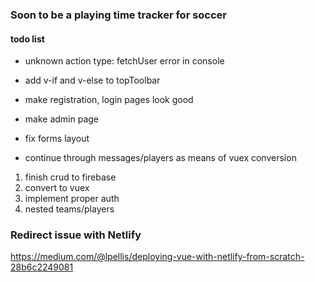 ### Soon to be a playing time tracker for soccer

#### todo list

- unknown action type: fetchUser error in console

- add v-if and v-else to topToolbar

- make registration, login pages look good
- make admin page
- fix forms layout
- continue through messages/players as means of vuex conversion 

1. finish crud to firebase
2. convert to vuex
3. implement proper auth
4. nested teams/players


### Redirect issue with Netlify
https://medium.com/@lpellis/deploying-vue-with-netlify-from-scratch-28b6c2249081
